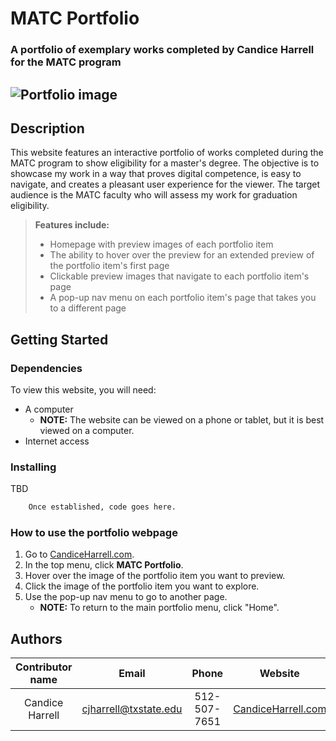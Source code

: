 # MATC Portfolio

### A portfolio of exemplary works completed by Candice Harrell for the MATC program

![Portfolio image](https://www.swic.edu/wp-content/uploads/2021/05/portfolio.png)
---
## Description

This website features an interactive portfolio of works completed during the MATC program to show eligibility for a master's degree. The objective is to showcase my work in a way that proves digital competence, is easy to navigate, and creates a pleasant user experience for the viewer. 
The target audience is the MATC faculty who will assess my work for graduation eligibility.

>**Features include:**
>- Homepage with preview images of each portfolio item
>- The ability to hover over the preview for an extended preview of the portfolio item's first page
>- Clickable preview images that navigate to each portfolio item's page
>- A pop-up nav menu on each portfolio item's page that takes you to a different page
>


## Getting Started

### Dependencies

To view this website, you will need:
- A computer
  - **NOTE:** The website can be viewed on a phone or tablet, but it is best viewed on a computer.
- Internet access


### Installing

TBD
```bash
    Once established, code goes here.
```

### How to use the portfolio webpage

1. Go to [CandiceHarrell.com](http://www.candiceharrell.com).
2. In the top menu, click **MATC Portfolio**.
3. Hover over the image of the portfolio item you want to preview.
4. Click the image of the portfolio item you want to explore.
5. Use the pop-up nav menu to go to another page.
    - **NOTE:** To return to the main portfolio menu, click "Home".


## Authors

| Contributor name | Email |   Phone    | Website |
| :---: | :---: | :---: | :---: |
| Candice Harrell | cjharrell@txstate.edu | 512-507-7651 | [CandiceHarrell.com](http://www.candiceharrell.com)



